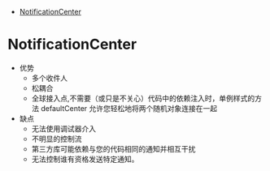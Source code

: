 <!-- TOC -->

- [NotificationCenter](#notificationcenter)

<!-- /TOC -->

# NotificationCenter

- 优势
  - 多个收件人
  - 松耦合
  - 全球接入点,不需要（或只是不关心）代码中的依赖注入时，单例样式的方法 defaultCenter 允许您轻松地将两个随机对象连接在一起
- 缺点
  - 无法使用调试器介入
  - 不明显的控制流
  - 第三方库可能依赖与您的代码相同的通知并相互干扰
  - 无法控制谁有资格发送特定通知。
